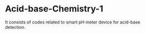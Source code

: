 # Acid-base-Chemistry-1
It consists of codes related to smart pH meter device for acid-base detection.

